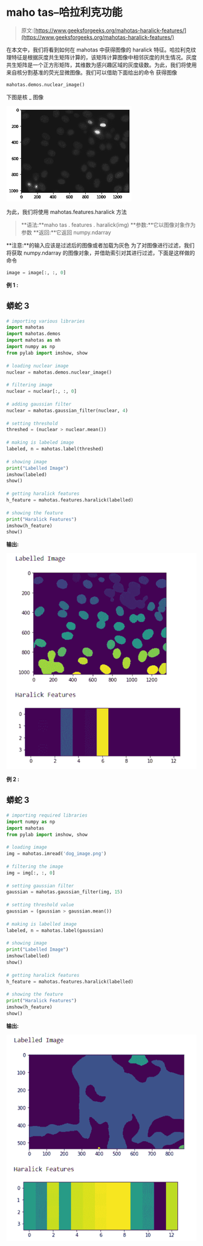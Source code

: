 # maho tas–哈拉利克功能

> 原文:[https://www.geeksforgeeks.org/mahotas-haralick-features/](https://www.geeksforgeeks.org/mahotas-haralick-features/)

在本文中，我们将看到如何在 mahotas 中获得图像的 haralick 特征。哈拉利克纹理特征是根据灰度共生矩阵计算的，该矩阵计算图像中相邻灰度的共生情况。灰度共生矩阵是一个正方形矩阵，其维数为感兴趣区域的灰度级数。为此，我们将使用来自核分割基准的荧光显微图像。我们可以借助下面给出的命令
获得图像

```py
mahotas.demos.nuclear_image()
```

下图是核 _ 图像

![](img/2d9f2099be91821b3aa41b61a692af29.png)

为此，我们将使用 mahotas.features.haralick 方法

> **语法:**maho tas . features . haralick(img)
> **参数:**它以图像对象作为参数
> **返回:**它返回 numpy.ndarray

**注意:**的输入应该是过滤后的图像或者加载为灰色
为了对图像进行过滤，我们将获取 numpy.ndarray 的图像对象，并借助索引对其进行过滤，下面是这样做的命令

```py
image = image[:, :, 0]
```

**例 1 :**

## 蟒蛇 3

```py
# importing various libraries
import mahotas
import mahotas.demos
import mahotas as mh
import numpy as np
from pylab import imshow, show

# loading nuclear image
nuclear = mahotas.demos.nuclear_image()

# filtering image
nuclear = nuclear[:, :, 0]

# adding gaussian filter
nuclear = mahotas.gaussian_filter(nuclear, 4)

# setting threshold
threshed = (nuclear > nuclear.mean())

# making is labeled image
labeled, n = mahotas.label(threshed)

# showing image
print("Labelled Image")
imshow(labeled)
show()

# getting haralick features
h_feature = mahotas.features.haralick(labelled)

# showing the feature
print("Haralick Features")
imshow(h_feature)
show()
```

**输出:**

![](img/b726b91cd0fee01e943758e1f3d96076.png)

**例 2 :**

## 蟒蛇 3

```py
# importing required libraries
import numpy as np
import mahotas
from pylab import imshow, show

# loading image
img = mahotas.imread('dog_image.png')

# filtering the image
img = img[:, :, 0]

# setting gaussian filter
gaussian = mahotas.gaussian_filter(img, 15)

# setting threshold value
gaussian = (gaussian > gaussian.mean())

# making is labelled image
labeled, n = mahotas.label(gaussian)

# showing image
print("Labelled Image")
imshow(labelled)
show()

# getting haralick features
h_feature = mahotas.features.haralick(labelled)

# showing the feature
print("Haralick Features")
imshow(h_feature)
show()
```

**输出:**

![](img/83792f07cfcf0b5f962ed768d9b89b35.png)